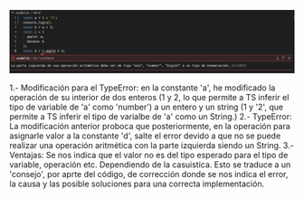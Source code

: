 ![Alt text](TE_code1.png)

1.- Modificación para el TypeError: en la constante 'a', he modificado la operación de su interior de dos enteros (1 y 2, lo que permite a TS inferir el tipo de variable de 'a' como 'number') a un entero y un string (1 y '2', que permite a TS inferir el tipo de varialbe de 'a' como un String.)
2.- TypeError: La modificación anterior proboca que posteriormente, en la operación para asignarle valor a la constante 'd', salte el error devido a que no se puede realizar una operación aritmética con la parte izquierda siendo un String.
3.- Ventajas: Se nos indica que el valor no es del tipo esperado para el tipo de variable, operación etc. Dependiendo de la casuistica. Esto se traduce a un 'consejo', por aprte del código, de corrección donde se nos indica el error, la causa y las posible soluciones para una correcta implementación.

